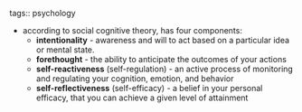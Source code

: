 tags:: psychology

- according to social cognitive theory, has four components:
	- **intentionality** - awareness and will to act based on a particular idea or mental state.
	- **forethought** - the ability to anticipate the outcomes of your actions
	- **self-reactiveness** (self-regulation) - an active process of monitoring and regulating your cognition, emotion, and behavior
	- **self-reflectiveness** (self-efficacy) - a belief in your personal efficacy, that you can achieve a given level of attainment